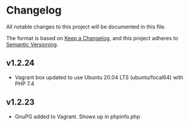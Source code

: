 # Changelog

All notable changes to this project will be documented in this file.

The format is based on [Keep a Changelog](https://keepachangelog.com/en/1.0.0/),
and this project adheres to [Semantic Versioning](https://semver.org/spec/v2.0.0.html).

## v1.2.24

* Vagrant box updated to use Ubuntu 20.04 LTS (ubuntu/focal64) with PHP 7.4

## v1.2.23

* GnuPG added to Vagrant. Shows up in phpinfo.php
